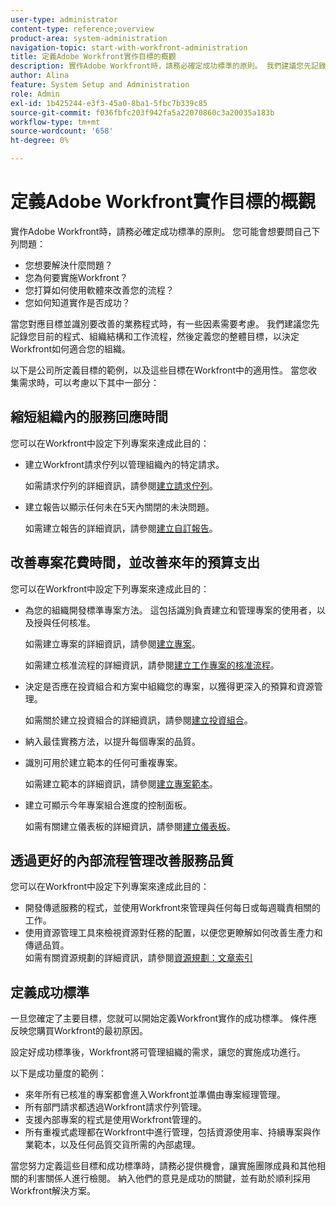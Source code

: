 ```yaml
---
user-type: administrator
content-type: reference;overview
product-area: system-administration
navigation-topic: start-with-workfront-administration
title: 定義Adobe Workfront實作目標的概觀
description: 實作Adobe Workfront時，請務必確定成功標準的原則。 我們建議您先記錄您目前的程式、組織結構和工作流程，然後定義您的整體目標，以決定Workfront如何適合您的組織。
author: Alina
feature: System Setup and Administration
role: Admin
exl-id: 1b425244-e3f3-45a0-8ba1-5fbc7b339c85
source-git-commit: f036fbfc203f942fa5a22070860c3a20035a183b
workflow-type: tm+mt
source-wordcount: '658'
ht-degree: 0%

---
```


# 定義Adobe Workfront實作目標的概觀

<!--Audited: 12/2023-->

實作Adobe Workfront時，請務必確定成功標準的原則。 您可能會想要問自己下列問題：

* 您想要解決什麼問題？
* 您為何要實施Workfront？
* 您打算如何使用軟體來改善您的流程？
* 您如何知道實作是否成功？

當您對應目標並識別要改善的業務程式時，有一些因素需要考慮。 我們建議您先記錄您目前的程式、組織結構和工作流程，然後定義您的整體目標，以決定Workfront如何適合您的組織。

以下是公司所定義目標的範例，以及這些目標在Workfront中的適用性。 當您收集需求時，可以考慮以下其中一部分：

## 縮短組織內的服務回應時間

您可以在Workfront中設定下列專案來達成此目的：

* 建立Workfront請求佇列以管理組織內的特定請求。

  如需請求佇列的詳細資訊，請參閱[建立請求佇列](../../manage-work/requests/create-and-manage-request-queues/create-request-queue.md)。

* 建立報告以顯示任何未在5天內關閉的未決問題。

  如需建立報告的詳細資訊，請參閱[建立自訂報告](../../reports-and-dashboards/reports/creating-and-managing-reports/create-custom-report.md)。

## 改善專案花費時間，並改善來年的預算支出

您可以在Workfront中設定下列專案來達成此目的：

* 為您的組織開發標準專案方法。 這包括識別負責建立和管理專案的使用者，以及授與任何核准。

  如需建立專案的詳細資訊，請參閱[建立專案](../../manage-work/projects/create-projects/create-project.md)。

  如需建立核准流程的詳細資訊，請參閱[建立工作專案的核准流程](../../administration-and-setup/customize-workfront/configure-approval-milestone-processes/create-approval-processes.md)。

* 決定是否應在投資組合和方案中組織您的專案，以獲得更深入的預算和資源管理。

  如需關於建立投資組合的詳細資訊，請參閱[建立投資組合](../../manage-work/portfolios/create-and-manage-portfolios/create-portfolios.md)。

* 納入最佳實務方法，以提升每個專案的品質。
* 識別可用於建立範本的任何可重複專案。

  如需建立範本的詳細資訊，請參閱[建立專案範本](../../manage-work/projects/create-and-manage-templates/create-template.md)。

* 建立可顯示今年專案組合進度的控制面板。

  如需有關建立儀表板的詳細資訊，請參閱[建立儀表板](../../reports-and-dashboards/dashboards/creating-and-managing-dashboards/create-dashboard.md)。

## 透過更好的內部流程管理改善服務品質

您可以在Workfront中設定下列專案來達成此目的：

* 開發傳遞服務的程式，並使用Workfront來管理與任何每日或每週職責相關的工作。
* 使用資源管理工具來檢視資源對任務的配置，以便您更瞭解如何改善生產力和傳遞品質。\
  如需有關資源規劃的詳細資訊，請參閱[資源規劃：文章索引](../../resource-mgmt/resource-planning/resource-planning-overview.md)

## 定義成功標準

一旦您確定了主要目標，您就可以開始定義Workfront實作的成功標準。 條件應反映您購買Workfront的最初原因。

設定好成功標準後，Workfront將可管理組織的需求，讓您的實施成功進行。

以下是成功量度的範例：

* 來年所有已核准的專案都會進入Workfront並準備由專案經理管理。
* 所有部門請求都透過Workfront請求佇列管理。
* 支援內部專案的程式是使用Workfront管理的。
* 所有重複式處理都在Workfront中進行管理，包括資源使用率、持續專案與作業範本，以及任何品質交貨所需的內部處理。

當您努力定義這些目標和成功標準時，請務必提供機會，讓實施團隊成員和其他相關的利害關係人進行檢閱。 納入他們的意見是成功的關鍵，並有助於順利採用Workfront解決方案。
